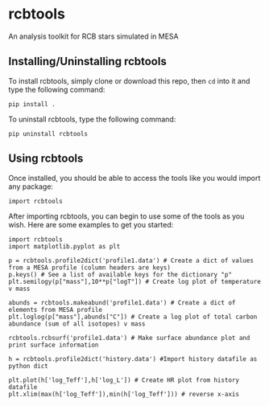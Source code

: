 # rcbtools
An analysis toolkit for RCB stars simulated in MESA

## Installing/Uninstalling rcbtools

To install rcbtools, simply clone or download this repo, then `cd` into it and type the following command:

`pip install .`

To uninstall rcbtools, type the following command:

`pip uninstall rcbtools`

## Using rcbtools

Once installed, you should be able to access the tools like you would import any package:

`import rcbtools`

After importing rcbtools, you can begin to use some of the tools as you wish. Here are some examples to get you started:

```
import rcbtools
import matplotlib.pyplot as plt

p = rcbtools.profile2dict('profile1.data') # Create a dict of values from a MESA profile (column headers are keys)
p.keys() # See a list of available keys for the dictionary "p"
plt.semilogy(p["mass"],10**p["logT"]) # Create log plot of temperature v mass

abunds = rcbtools.makeabund('profile1.data') # Create a dict of elements from MESA profile
plt.loglog(p["mass"],abunds["C"]) # Create a log plot of total carbon abundance (sum of all isotopes) v mass

rcbtools.rcbsurf('profile1.data') # Make surface abundance plot and print surface information

h = rcbtools.profile2dict('history.data') #Import history datafile as python dict

plt.plot(h['log_Teff'],h['log_L']) # Create HR plot from history datafile
plt.xlim(max(h['log_Teff']),min(h['log_Teff'])) # reverse x-axis
```
